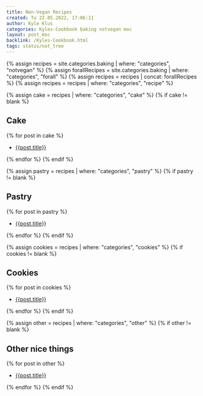 ```yaml
---
title: Non-Vegan Recipes
created: Tu 22.05.2022, 17:06:11
author: Kyle Klus
categories: Kyles-Cookbook baking notvegan moc
layout: post_moc
backlink: /Kyles-Cookbook.html
tags: status/not_tree
---
```

{% assign recipes = site.categories.baking | where: "categories", "notvegan" %}
{% assign forallRecipes = site.categories.baking | where: "categories", "forall" %}
{% assign recipes = recipes | concat: forallRecipes %}
{% assign recipes = recipes | where: "categories", "recipe" %}

{% assign cake = recipes | where: "categories", "cake" %}
{% if cake != blank %}

## Cake

{% for post in cake %}

- [{{post.title}}]({{post.url}})

{% endfor %}
{% endif %}

{% assign pastry = recipes | where: "categories", "pastry" %}
{% if pastry != blank %}

## Pastry

{% for post in pastry %}

- [{{post.title}}]({{post.url}})

{% endfor %}
{% endif %}

{% assign cookies = recipes | where: "categories", "cookies" %}
{% if cookies != blank %}

## Cookies

{% for post in cookies %}

- [{{post.title}}]({{post.url}})

{% endfor %}
{% endif %}

{% assign other = recipes | where: "categories", "other" %}
{% if other != blank %}

## Other nice things

{% for post in other %}

- [{{post.title}}]({{post.url}})

{% endfor %}
{% endif %}
